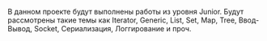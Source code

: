 В данном проекте будут выполнены работы из уровня Junior.
Будут рассмотрены такие темы как Iterator, Generic, List, Set,
Map, Tree, Ввод-Вывод, Socket, Сериализация, Логгирование и проч.